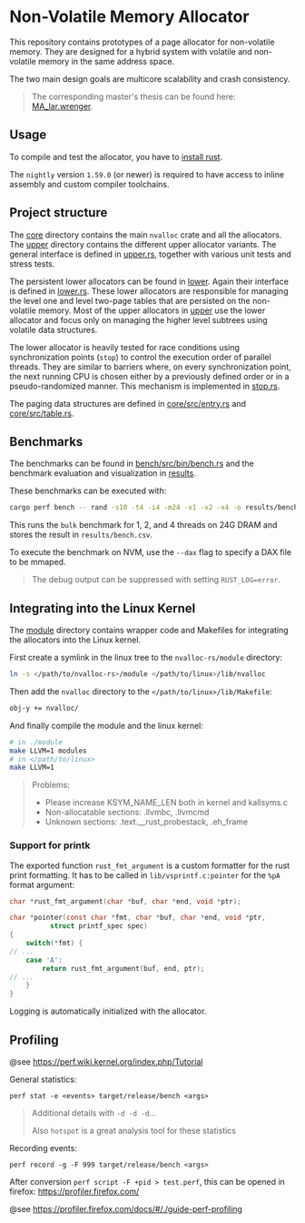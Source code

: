 # Non-Volatile Memory Allocator

This repository contains prototypes of a page allocator for non-volatile memory.
They are designed for a hybrid system with volatile and non-volatile memory in the same address space.

The two main design goals are multicore scalability and crash consistency.

> The corresponding master's thesis can be found here: [MA_lar.wrenger](https://scm.sra.uni-hannover.de/theses/2021/MA_lar.wrenger).

## Usage

To compile and test the allocator, you have to [install rust](https://www.rust-lang.org/learn/get-started).

The `nightly` version `1.59.0` (or newer) is required to have access to inline assembly and custom compiler toolchains.

## Project structure

The [core](core/) directory contains the main `nvalloc` crate and all the allocators.
The [upper](core/src/upper/) directory contains the different upper allocator variants.
The general interface is defined in [upper.rs](core/src/upper.rs), together with various unit tests and stress tests.

The persistent lower allocators can be found in [lower](core/src/lower/).
Again their interface is defined in [lower.rs](core/src/lower.rs).
These lower allocators are responsible for managing the level one and level two-page tables that are persisted on the non-volatile memory.
Most of the upper allocators in [upper](core/src/upper/) use the lower allocator and focus only on managing the higher level subtrees using volatile data structures.

The lower allocator is heavily tested for race conditions using synchronization points (`stop`) to control the execution order of parallel threads.
They are similar to barriers where, on every synchronization point, the next running CPU is chosen either by a previously defined order or in a pseudo-randomized manner.
This mechanism is implemented in [stop.rs](core/src/stop.rs).

The paging data structures are defined in [core/src/entry.rs](core/src/entry.rs) and [core/src/table.rs](core/src/table.rs).

## Benchmarks

The benchmarks can be found in [bench/src/bin/bench.rs](bench/src/bin/bench.rs) and the benchmark evaluation and visualization in [results](results/).

These benchmarks can be executed with:

```bash
cargo perf bench -- rand -s10 -t4 -i4 -m24 -x1 -x2 -x4 -o results/bench.csv ArrayAtomicC128
```

This runs the `bulk` benchmark for 1, 2, and 4 threads on 24G DRAM and stores the result in `results/bench.csv`.

To execute the benchmark on NVM, use the `--dax` flag to specify a DAX file to be mmaped.

> The debug output can be suppressed with setting `RUST_LOG=error`.

## Integrating into the Linux Kernel

The [module](module/) directory contains wrapper code and Makefiles for integrating the allocators into the Linux kernel.

First create a symlink in the linux tree to the `nvalloc-rs/module` directory:

```sh
ln -s </path/to/nvalloc-rs>/module </path/to/linux>/lib/nvalloc
```

Then add the `nvalloc` directory to the `</path/to/linux>/lib/Makefile`:

```diff
obj-y += nvalloc/
```

And finally compile the module and the linux kernel:

```sh
# in ./module
make LLVM=1 modules
# in </path/to/linux>
make LLVM=1
```

> Problems:
> - Please increase KSYM_NAME_LEN both in kernel and kallsyms.c
> - Non-allocatable sections: .llvmbc, .llvmcmd
> - Unknown sections: .text.__rust_probestack, .eh_frame

### Support for printk

The exported function `rust_fmt_argument` is a custom formatter for the rust print formatting.
It has to be called in `lib/vsprintf.c:pointer` for the `%pA` format argument:

```c
char *rust_fmt_argument(char *buf, char *end, void *ptr);

char *pointer(const char *fmt, char *buf, char *end, void *ptr,
	      struct printf_spec spec)
{
    switch(*fmt) {
// ...
    case 'A':
        return rust_fmt_argument(buf, end, ptr);
// ...
    }
}
```

Logging is automatically initialized with the allocator.

## Profiling

@see https://perf.wiki.kernel.org/index.php/Tutorial

General statistics:

```
perf stat -e <events> target/release/bench <args>
```

> Additional details with `-d -d -d`...
>
> Also `hotspot` is a great analysis tool for these statistics

Recording events:

```
perf record -g -F 999 target/release/bench <args>
```

After conversion `perf script -F +pid > test.perf`, this can be opened in firefox: https://profiler.firefox.com/

@see https://profiler.firefox.com/docs/#/./guide-perf-profiling
